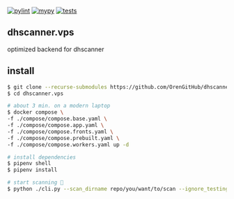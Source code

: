 [![pylint](https://github.com/OrenGitHub/dhscanner.vps/actions/workflows/pylint.yaml/badge.svg)](https://github.com/OrenGitHub/dhscanner.vps/actions/workflows/pylint.yaml)
[![mypy](https://github.com/OrenGitHub/dhscanner.vps/actions/workflows/mypy.yaml/badge.svg)](https://github.com/OrenGitHub/dhscanner.vps/actions/workflows/mypy.yaml)
[![tests](https://github.com/OrenGitHub/dhscanner.vps/actions/workflows/tests.yaml/badge.svg)](https://github.com/OrenGitHub/dhscanner.vps/actions/workflows/tests.yaml)

## dhscanner.vps

optimized backend for dhscanner

## install

```bash
$ git clone --recurse-submodules https://github.com/OrenGitHub/dhscanner.vps.git
$ cd dhscanner.vps

# about 3 min. on a modern laptop
$ docker compose \
-f ./compose/compose.base.yaml \
-f ./compose/compose.app.yaml \
-f ./compose/compose.fronts.yaml \
-f ./compose/compose.prebuilt.yaml \
-f ./compose/compose.workers.yaml up -d

# install dependencies
$ pipenv shell
$ pipenv install

# start scanning 🙂
$ python ./cli.py --scan_dirname repo/you/want/to/scan --ignore_testing_code true
```
